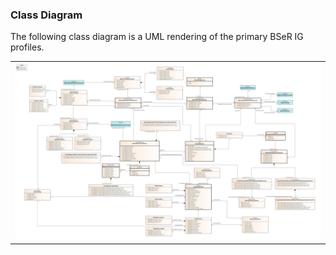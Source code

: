 ### Class Diagram

The following class diagram is a UML rendering of the primary BSeR IG profiles.

<center><table><tr><td><img src="BSeR FHIR R4 IG.png" style="width:100%"/></td></tr></table></center>